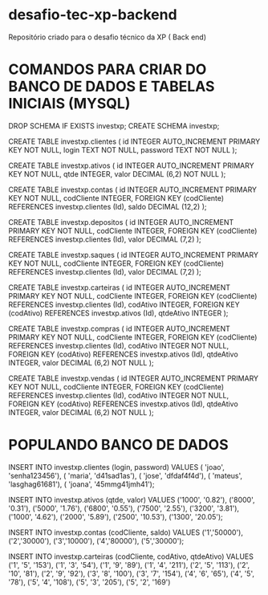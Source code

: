 # desafio-tec-xp-backend
Repositório criado para o desafio técnico da XP ( Back end)

# COMANDOS PARA CRIAR DO BANCO DE DADOS E TABELAS INICIAIS (MYSQL)

DROP SCHEMA IF EXISTS investxp;
CREATE SCHEMA investxp;

CREATE TABLE investxp.clientes (
  id INTEGER AUTO_INCREMENT PRIMARY KEY NOT NULL,
  login TEXT NOT NULL,
  password TEXT NOT NULL
);

CREATE TABLE investxp.ativos (
  id INTEGER AUTO_INCREMENT PRIMARY KEY NOT NULL,
  qtde INTEGER,
  valor DECIMAL (6,2) NOT NULL
);

CREATE TABLE investxp.contas (
  id INTEGER AUTO_INCREMENT PRIMARY KEY NOT NULL,
  codCliente INTEGER,
  FOREIGN KEY (codCliente) REFERENCES investxp.clientes (Id),
  saldo DECIMAL (12,2)
);

CREATE TABLE investxp.depositos (
  id INTEGER AUTO_INCREMENT PRIMARY KEY NOT NULL,
  codCliente INTEGER,
  FOREIGN KEY (codCliente) REFERENCES investxp.clientes (Id),
  valor DECIMAL (7,2)
);

CREATE TABLE investxp.saques (
  id INTEGER AUTO_INCREMENT PRIMARY KEY NOT NULL,
  codCliente INTEGER,
  FOREIGN KEY (codCliente) REFERENCES investxp.clientes (Id),
  valor DECIMAL (7,2)
);

CREATE TABLE investxp.carteiras (
  id INTEGER AUTO_INCREMENT PRIMARY KEY NOT NULL,
  codCliente INTEGER,
  FOREIGN KEY (codCliente) REFERENCES investxp.clientes (Id),
  codAtivo INTEGER,
  FOREIGN KEY (codAtivo) REFERENCES investxp.ativos (Id),
  qtdeAtivo INTEGER
);

CREATE TABLE investxp.compras (
  id INTEGER AUTO_INCREMENT PRIMARY KEY NOT NULL,
  codCliente INTEGER,
  FOREIGN KEY (codCliente) REFERENCES investxp.clientes (Id),
  codAtivo INTEGER NOT NULL,
  FOREIGN KEY (codAtivo) REFERENCES investxp.ativos (Id),
  qtdeAtivo INTEGER,
  valor DECIMAL (6,2) NOT NULL
);

CREATE TABLE investxp.vendas (
  id INTEGER AUTO_INCREMENT PRIMARY KEY NOT NULL,
  codCliente INTEGER,
  FOREIGN KEY (codCliente) REFERENCES investxp.clientes (Id),
  codAtivo INTEGER NOT NULL,
  FOREIGN KEY (codAtivo) REFERENCES investxp.ativos (Id),
  qtdeAtivo INTEGER,
  valor DECIMAL (6,2) NOT NULL
);

# POPULANDO BANCO DE DADOS

INSERT INTO investxp.clientes (login, password)
VALUES ( 'joao', 'senha123456'),
( 'maria', 'd41sad1as'),
( 'jose', 'dfdaf4f4d'),
( 'mateus', 'lasghag61681'),
( 'joana', '45mmg41jmh41');

INSERT INTO investxp.ativos (qtde, valor)
VALUES ('1000', '0.82'),
('8000', '0.31'),
('5000', '1.76'),
('6800', '0.55'),
('7500', '2.55'),
('3200', '3.81'),
('1000', '4.62'),
('2000', '5.89'),
('2500', '10.53'),
('1300', '20.05');

INSERT INTO investxp.contas (codCliente, saldo)
VALUES ('1','50000'),
('2','30000'),
('3','10000'),
('4','80000'),
('5','30000');

INSERT INTO investxp.carteiras (codCliente, codAtivo, qtdeAtivo)
VALUES ('1', '5', '153'),
('1', '3', '54'),
('1', '9', '89'),
('1', '4', '211'),
('2', '5', '113'),
('2', '10', '81'),
('2', '9', '92'),
('3', '8', '100'),
('3', '7', '154'),
('4', '6', '65'),
('4', '5', '78'),
('5', '4', '108'),
('5', '3', '205'),
('5', '2', '169')
